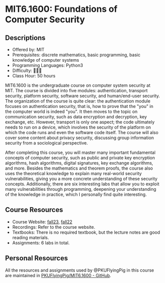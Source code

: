 # MIT6.1600: Foundations of Computer Security

## Descriptions

- Offered by: MIT
- Prerequisites: discrete mathematics, basic programming, basic knowledge of computer systems
- Programming Languages: Python3
- Difficulty: 🌟🌟🌟
- Class Hour: 50 hours

MIT6.1600 is the undergraduate course on computer system security at MIT. The course is divided into five modules: authentication, transport security, platform security, software security, and human/end-user security. The organization of the course is quite clear: the authentication module focuses on authentication security, that is, how to prove that the "you" in the computer world is indeed "you". It then moves to the topic on communication security, such as data encryption and decryption, key exchange, etc. However, transport is only one aspect; the code ultimately needs to run on a device, which involves the security of the platform on which the code runs and even the software code itself. The course will also cover some content about privacy security, discussing group information security from a sociological perspective. 

After completing this course, you will master many important fundamental concepts of computer security, such as public and private key encryption algorithms, hash algorithms, digital signatures, key exchange algorithms, and more. Besides the mathematics and theorem proofs, the course also uses the theoretical knowledge to explain many real-world security vulnerabilities, giving you a more concrete understanding of these security concepts. Additionally, there are six interesting labs that allow you to exploit many vulnerabilities through programming, deepening your understanding of the knowledge in practice, which I personally find quite interesting.

## Course Resources

- Course Website: [fall23](https://61600.csail.mit.edu/2023/), [fall22](https://61600.csail.mit.edu/2022/)
- Recordings: Refer to the course website.
- Textbooks: There is no required textbook, but the lecture notes are good reading materials.
- Assignments: 6 labs in total.

## Personal Resources

All the resources and assignments used by @PKUFlyingPig in this course are maintained in [PKUFlyingPig/MIT6.1600 - GitHub](https://github.com/PKUFlyingPig/MIT6.1600).